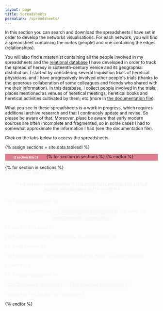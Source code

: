 ```yaml
---
layout: page
title: Spreadsheets
permalink: /spreadsheets/
---
```


<style>

/* code from or modified from https://www.w3schools.com/w3css/w3css_tabulators.asp */
.w3-animate-opacity{animation:opac 0.8s}@keyframes opac{from{opacity:0} to{opacity:1}}

.w3-bar{width:100%;overflow:hidden}.w3-center .w3-bar{display:inline-block;width:auto}
.w3-bar .w3-bar-item {
	float:left;width:25%;border:none;display:block;outline:0;font-weight:bold;
}
.w3-white {
	background-color:white;
	color:#dc7e8e;
}
.w3-button {
	padding:5px;
}
.w3-pink {
	background-color:#dc7e8e;
}


tab {
	background-color:#dc7e8e;
	color:white;
	font-size:10px;
	text-align: center;
	display:inline-block;
}

tab:hover {
	background-color:gray;
	color:white;
}
</style>

In this section you can search and download the spreadsheets I have set in order to develop the networks visualisations. For each network, you will find a spreadsheet containing the nodes (people) and one containing the edges (relationships).


You will also find a masterlist containing all the people involved in my spreadsheets and the [relational database](https://en.wikipedia.org/wiki/Relational_database) I have developed in order to track the spread of heresy in sixteenth-century Venice and its geographial distribution. I started by considering several Inquisition trials of heretical physicians, and I have progressively involved other people's trials (thanks to the generous collaboration of some colleagues and friends who shared with me their information). In this database, I collect people involved in the trials; places mentioned as venues of heretical meetings; heretical books and heretical activities cultivated by them; etc (more in [the documentation file](/documentation/)). 


What you see in these spreadsheets is a work in progress, which requires additional archive research and that I continuosly update and revise. So please be aware of that. Moreover, plase be aware that early modern sources are often incomplete and fragmented, so in some cases I had to somewhat approximate the information I had (see the documentation file).


Click on the tabs below to access the spreadsheets.


{% assign sections = site.data.tablesdl %}
<p>
	<div class="w3-bar w3-pink">
{% for section in sections %}
  <tab class="w3-bar-item w3-button tablink{% if section.tablink %} w3-white{% endif %}" onclick="openCity(event,'{{ section.title }}')">{{ section.title }}</tab>
{% endfor %}
</div>
</p>
{% for section in sections %}

<div id="{{ section.title }}" class="city w3-animate-opacity" style="display:{{ section.display }}">
{% if section.title %}
<h5 align="center">{% if section.visualisation %}<a href="{{ section.visualisation }}">{% endif %}{{ section.title }}{% if section.visualisation %}</a>{% endif %}</h5>


{% if section.google-id %}
<p align="center">{% if section.csv %}<button class="btn btn-sm"><a download href="https://docs.google.com/spreadsheets/d/{{ section.google-id }}/export?format=csv"><i class="fa fa-download"></i> CSV Download {{ section.title }}</a></button> {% endif %}<button class="btn btn-sm"><a download href="https://docs.google.com/spreadsheets/d/{{ section.google-id }}/export?format=xlsx"><i class="fa fa-download"></i> Excel Download {{ section.title }}</a></button></p>{% endif %}
{% endif %}

{% if section.tables %}
{% for table in section.tables %}

{% if table.name %}<p>{% if section.prefix %}{{ section.prefix }}{% endif %}{{ table.name }}
</p>
{% endif %}

{% if section.google-id %}<p>
<button class="btn btn-sm"><a download href="https://docs.google.com/spreadsheets/d/{{ section.google-id }}/gviz/tq?tqx=out:csv&sheet={{ table.name }}"><i class="fa fa-download"></i> CSV Download {{ table.name }}</a></button> <button class="btn btn-sm"><a download href="https://docs.google.com/spreadsheets/d/{{ section.google-id }}/export?format=xlsx&gid={{ table.gid }}"><i class="fa fa-download"></i> Excel Download {{ table.name }}</a></button></p>

{% endif %}
{% endfor %}
{% endif %}
</div>
{% endfor %}

<script>
	// code modified from https://www.w3schools.com/w3css/w3css_tabulators.asp
function openCity(evt, cityName) {
  var i, x, tablinks;
  x = document.getElementsByClassName("city");
  for (i = 0; i < x.length; i++) {
      x[i].style.display = "none";
  }
  tablinks = document.getElementsByClassName("tablink");
  for (i = 0; i < x.length; i++) {
      tablinks[i].className = tablinks[i].className.replace(" w3-white", "");
  }
  document.getElementById(cityName).style.display = "block";
  evt.currentTarget.className += " w3-white";
}
</script>